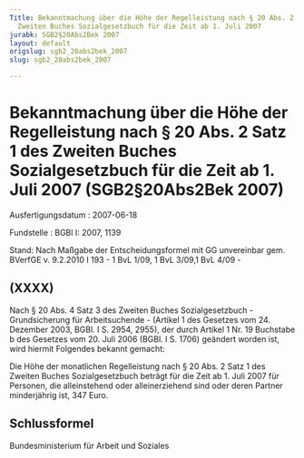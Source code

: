 ```yaml
---
Title: Bekanntmachung über die Höhe der Regelleistung nach § 20 Abs. 2 Satz 1  des
  Zweiten Buches Sozialgesetzbuch für die Zeit ab 1. Juli 2007
jurabk: SGB2§20Abs2Bek 2007
layout: default
origslug: sgb2_20abs2bek_2007
slug: sgb2_20abs2bek_2007

---
```


# Bekanntmachung über die Höhe der Regelleistung nach § 20 Abs. 2 Satz 1  des Zweiten Buches Sozialgesetzbuch für die Zeit ab 1. Juli 2007 (SGB2§20Abs2Bek 2007)

Ausfertigungsdatum
:   2007-06-18

Fundstelle
:   BGBl I: 2007, 1139

Stand: Nach Maßgabe der Entscheidungsformel mit GG unvereinbar gem. BVerfGE v. 9.2.2010 I 193 - 1 BvL 1/09, 1 BvL 3/09,1 BvL 4/09 -


## (XXXX)

Nach § 20 Abs. 4 Satz 3 des Zweiten Buches Sozialgesetzbuch -
Grundsicherung für Arbeitsuchende - (Artikel 1 des Gesetzes vom 24.
Dezember 2003, BGBl. I S. 2954, 2955), der durch Artikel 1 Nr. 19
Buchstabe b des Gesetzes vom 20. Juli 2006 (BGBl. I S. 1706) geändert
worden ist, wird hiermit Folgendes bekannt gemacht:

Die Höhe der monatlichen Regelleistung nach § 20 Abs. 2 Satz 1 des
Zweiten Buches Sozialgesetzbuch beträgt für die Zeit ab 1. Juli 2007
für Personen, die alleinstehend oder alleinerziehend sind oder deren
Partner minderjährig ist, 347 Euro.


## Schlussformel

Bundesministerium für Arbeit und Soziales

